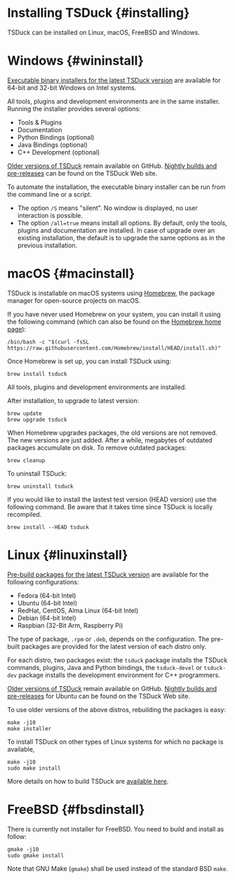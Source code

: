 # Installing TSDuck   {#installing}

TSDuck can be installed on Linux, macOS, FreeBSD and Windows.

# Windows {#wininstall}

[Executable binary installers for the latest TSDuck version](https://tsduck.io/download/tsduck)
are available for 64-bit and 32-bit Windows on Intel systems.

All tools, plugins and development environments are in the same installer.
Running the installer provides several options:

- Tools & Plugins
- Documentation
- Python Bindings (optional)
- Java Bindings (optional)
- C++ Development (optional)

[Older versions of TSDuck](https://github.com/tsduck/tsduck/releases) remain available on GitHub.
[Nightly builds and pre-releases](https://tsduck.io/download/prerelease) can be found on the
TSDuck Web site.

To automate the installation, the executable binary installer can be run from the command line
or a script.
- The option `/S` means "silent". No window is displayed, no user interaction is possible.
- The option `/all=true` means install all options. By default, only the tools, plugins and
  documentation are installed. In case of upgrade over an existing installation, the default
  is to upgrade the same options as in the previous installation.

# macOS {#macinstall}

TSDuck is installable on macOS systems using [Homebrew](https://brew.sh),
the package manager for open-source projects on macOS.

If you have never used Homebrew on your system, you can install it using the
following command (which can also be found on the [Homebrew home page](https://brew.sh)):
~~~
/bin/bash -c "$(curl -fsSL https://raw.githubusercontent.com/Homebrew/install/HEAD/install.sh)"
~~~

Once Homebrew is set up, you can install TSDuck using:
~~~
brew install tsduck
~~~

All tools, plugins and development environments are installed.

After installation, to upgrade to latest version:
~~~
brew update
brew upgrade tsduck
~~~

When Homebrew upgrades packages, the old versions are not removed. The new versions
are just added. After a while, megabytes of outdated packages accumulate on disk.
To remove outdated packages:
~~~
brew cleanup
~~~

To uninstall TSDuck:
~~~
brew uninstall tsduck
~~~

If you would like to install the lastest test version (HEAD version) use
the following command. Be aware that it takes time since TSDuck is
locally recompiled.
~~~
brew install --HEAD tsduck
~~~

# Linux {#linuxinstall}

[Pre-build packages for the latest TSDuck version](https://tsduck.io/download/tsduck)
are available for the following configurations:

- Fedora (64-bit Intel)
- Ubuntu (64-bit Intel)
- RedHat, CentOS, Alma Linux (64-bit Intel)
- Debian (64-bit Intel)
- Raspbian (32-Bit Arm, Raspberry Pi)

The type of package, `.rpm` or `.deb`, depends on the configuration.
The pre-built packages are provided for the latest version of each distro only.

For each distro, two packages exist: the `tsduck` package installs
the TSDuck commands, plugins, Java and Python bindings,
the `tsduck-devel` or `tsduck-dev` package installs the development
environment for C++ programmers.

[Older versions of TSDuck](https://github.com/tsduck/tsduck/releases) remain available on GitHub.
[Nightly builds and pre-releases](https://tsduck.io/download/prerelease) for Ubuntu
can be found on the TSDuck Web site.

To use older versions of the above distros, rebuilding the packages is easy:
~~~
make -j10
make installer
~~~

To install TSDuck on other types of Linux systems for which no package
is available, 
~~~
make -j10
sudo make install
~~~

More details on how to build TSDuck are [available here](building.html).

# FreeBSD {#fbsdinstall}

There is currently not installer for FreeBSD. You need to build and install
as follow:
~~~
gmake -j10
sudo gmake install
~~~

Note that GNU Make (`gmake`) shall be used instead of the standard BSD `make`.

